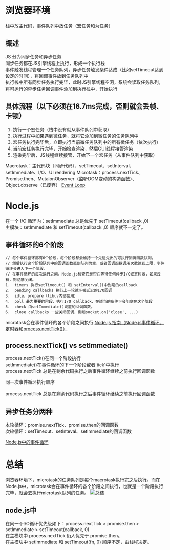 # 浏览器环境
栈中放主代码，事件队列中放任务（宏任务和为任务）
##  概述
JS 分为同步任务和异步任务<br>
同步任务都在JS引擎线程上执行，形成一个执行栈<br>
事件触发线程管理一个任务队列，异步任务触发条件达成（比如setTimeout达到设定的时间），将回调事件放到任务队列中<br>
执行栈中所有同步任务执行完毕，此时JS引擎线程空闲，系统会读取任务队列，将可运行的异步任务回调事件添加到执行栈中，开始执行<br>
##  具体流程（以下必须在16.7ms完成，否则就会丢帧、卡顿）
1.  执行一个宏任务（栈中没有就从事件队列中获取）
2.  执行过程中如果遇到微任务，就将它添加到微任务的任务队列中
3.  宏任务执行完毕后，立即执行当前微任务队列中的所有微任务（依次执行）
4.  当前宏任务执行完毕，开始检查渲染，然后GUI线程接管渲染
5.  渲染完毕后，JS线程继续接管，开始下一个宏任务（从事件队列中获取）

   
Macrotask：主代码块（同步代码）、setTimeout、setInterval、setImmediate、I/O、UI rendering
Microtask：process.nextTick、Promise.then、MutaionObserver（监听DOM变动的构造函数）、Object.observe（已废弃）
[Event Loop](https://juejin.im/post/5d5b4c2df265da03dd3d73e5#heading-10)
# Node.js
在一个 I/O 循环内：setImmediate 总是优先于 setTimeout(callback ,0)<br>
主模块：setImmediate 和 setTimeout(callback ,0) 顺序就不一定了。
##  事件循环的6个阶段
```
// 每个事件循环都有6个阶段，每个阶段都会维持一个先进先出的可执行回调函数队列。
// 然后执行这个阶段队列中的回调函数直到队列为空，或者回调函数调用次数达到上限，事件循环会进入下一个阶段。
// 在事件循环的每次运行之间，Node.js检查它是否在等待任何异步I/O或定时器，如果没有，则彻底关闭。
1.  timers 执行setTimeout() 和 setInterval()中到期的callback
2.  pending callbacks 执行上一轮循环被延迟的I/O回调
3.  idle，prepare（libuv内部使用）
4.  poll 最为重要的阶段，执行I/O callback，在适当的条件下会阻塞在这个阶段
5.  check 由setImmediate()设置的回调函数。
6.  close callbacks 一些关闭回调，例如socket.on('close', ...)
```
microtask会在事件循环的各个阶段之间执行
[Node.js 指南（Node.js事件循环、定时器和process.nextTick()）](https://segmentfault.com/a/1190000017017364)
##  process.nextTick() vs setImmediate()
process.nextTick()在同一个阶段执行<br>
setImmediate()在事件循环的下一个阶段或者'tick'中执行<br>
process.nextTick 总是在剩余代码执行之后事件循环继续之前执行回调函数<br>

同一次事件循环执行顺序<br>
<br>
process.nextTick 总是在剩余代码执行之后事件循环继续之前执行回调函数<br>
##  异步任务分两种
本轮循环：promise.nextTick、promise.then的回调函数<br>
次轮循环：setTimeout、setInteval、setImmediate的回调函数<br>

[Node.js中的事件循环](https://www.jianshu.com/p/8cab6821bab7)

# 总结
浏览器环境下，microtask的任务队列是每个macrotask执行完之后执行。而在Node.js中，microtask会在事件循环的各个阶段之间执行，也就是一个阶段执行完毕，就会去执行microtask队列的任务。
![总结](https://mmbiz.qpic.cn/mmbiz_png/udZl15qqib0NPJYm99fCKh9SUq52nkiaF0dJGpnkpzqNaXj4krqPUGvYkNprEJbBiaeh9kfibQZApez565l1gocXPA/640?wx_fmt=png&tp=webp&wxfrom=5&wx_lazy=1&wx_co=1)
##  node.js中
在同一个I/O循环优先级如下：process.nextTick > promise.then > setImmediate > setTimeout(callback, 0)<br>
在主模块中 process.nextTick 仍人优先于 promise.then。<br>
在主模块中 setImmediate 和 setTimeout(fn, 0) 顺序不定，由线程决定。



